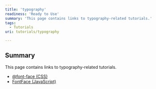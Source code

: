 ```yaml
---
title: 'typography'
readiness: 'Ready to Use'
summary: 'This page contains links to typography-related tutorials.'
tags:
  - Tutorials
uri: tutorials/typography

---
```

## Summary

This page contains links to typography-related tutorials.

-   [@font-face (CSS)](/tutorials/typography/font-face)
-   [FontFace (JavaScript)](/tutorials/typography/fontface)

